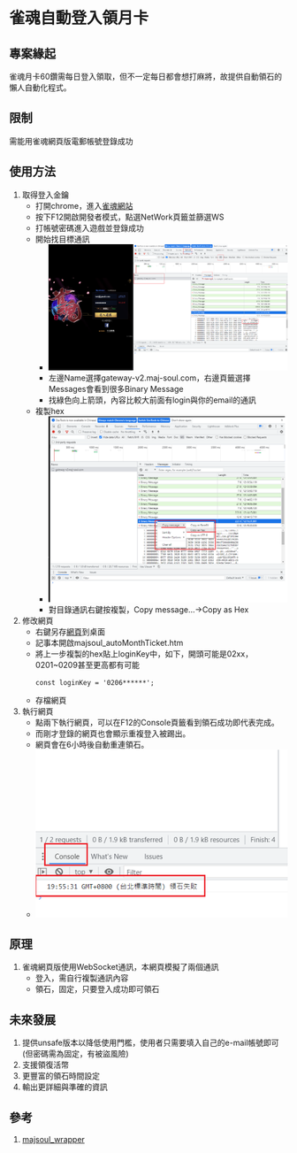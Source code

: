 # 雀魂自動登入領月卡
## 專案緣起
雀魂月卡60鑽需每日登入領取，但不一定每日都會想打麻將，故提供自動領石的懶人自動化程式。

## 限制
需能用雀魂網頁版電郵帳號登錄成功
## 使用方法
1. 取得登入金鑰
	- 打開chrome，進入[雀魂網站](https://game.maj-soul.com/1/)
	- 按下F12開啟開發者模式，點選NetWork頁籤並篩選WS
	- 打帳號密碼進入遊戲並登錄成功
	- 開始找目標通訊
		- ![](images/p1.png)
		- 左邊Name選擇gateway-v2.maj-soul.com，右邊頁籤選擇Messages會看到很多Binary Message
		- 找綠色向上箭頭，內容比較大前面有login與你的email的通訊
	- 複製hex
		- ![](images/p2.png)
		- 對目錄通訊右鍵按複製，Copy message...->Copy as Hex
2. 修改網頁
	- 右鍵另存[網頁](https://raw.githubusercontent.com/lag945/majsoul_autoMonthTicket/main/majsoul_autoMonthTicket.htm)到桌面
	- 記事本開啟majsoul_autoMonthTicket.htm
	- 將上一步複製的hex貼上loginKey中，如下，開頭可能是02xx，0201~0209甚至更高都有可能
		```
		const loginKey = '0206******';
		```
	- 存檔網頁
3. 執行網頁
	- 點兩下執行網頁，可以在F12的Console頁籤看到領石成功即代表完成。
	- 而剛才登錄的網頁也會顯示重複登入被踢出。
	- 網頁會在6小時後自動重連領石。
	- ![](images/p3.png)
## 原理
1. 雀魂網頁版使用WebSocket通訊，本網頁模擬了兩個通訊
	- 登入，需自行複製通訊內容
	- 領石，固定，只要登入成功即可領石

## 未來發展
1. 提供unsafe版本以降低使用門檻，使用者只需要填入自己的e-mail帳號即可(但密碼需為固定，有被盜風險)
1. 支援領復活幣
1. 更豐富的領石時間設定
1. 輸出更詳細與準確的資訊

## 參考
1. [majsoul_wrapper](https://github.com/747929791/majsoul_wrapper)
